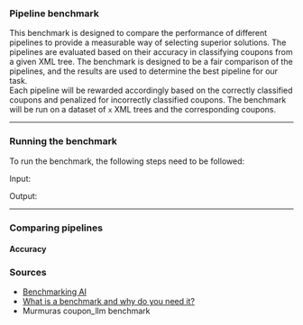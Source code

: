 ### Pipeline benchmark
This benchmark is designed to compare the performance of different pipelines to provide a measurable way of selecting superior solutions. The pipelines are evaluated based on their accuracy in classifying coupons from a given XML tree. The benchmark is designed to be a fair comparison of the pipelines, and the results are used to determine the best pipeline for our task. \
Each pipeline will be rewarded accordingly based on the correctly classified coupons and penalized for incorrectly classified coupons. The benchmark will be run on a dataset of `x` XML trees and the corresponding coupons. 

---

### Running the benchmark
To run the benchmark, the following steps need to be followed: 

Input:


Output:

---

### Comparing pipelines

#### Accuracy


### Sources 
- [Benchmarking AI](https://mlsysbook.ai/contents/core/benchmarking/benchmarking.html)
- [What is a benchmark and why do you need it?](https://www.mim.ai/what-is-a-benchmark-and-why-do-you-need-it/)
- Murmuras coupon_llm benchmark 